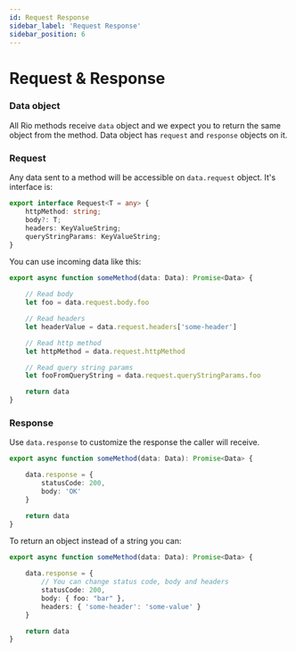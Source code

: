 ```yaml
---
id: Request Response
sidebar_label: 'Request Response'
sidebar_position: 6
---
```


# Request & Response

### Data object

All Rio methods receive `data` object and we expect you to return the same object from the method. Data object has `request` and `response` objects on it.

### Request

Any data sent to a method will be accessible on `data.request` object. It's interface is:

```typescript
export interface Request<T = any> {
    httpMethod: string;
    body?: T;
    headers: KeyValueString;
    queryStringParams: KeyValueString;
}
```

You can use incoming data like this:

```typescript
export async function someMethod(data: Data): Promise<Data> {

    // Read body
    let foo = data.request.body.foo

    // Read headers
    let headerValue = data.request.headers['some-header']

    // Read http method
    let httpMethod = data.request.httpMethod

    // Read query string params
    let fooFromQueryString = data.request.queryStringParams.foo

    return data
}
```

### Response

Use `data.response` to customize the response the caller will receive. 

```typescript
export async function someMethod(data: Data): Promise<Data> {

    data.response = {
        statusCode: 200,
        body: 'OK'
    }

    return data
}
```

To return an object instead of a string you can:

```typescript
export async function someMethod(data: Data): Promise<Data> {

    data.response = {
        // You can change status code, body and headers
        statusCode: 200,
        body: { foo: "bar" },
        headers: { 'some-header': 'some-value' }
    }

    return data
}
```